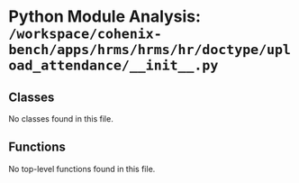 # Python Module Analysis: `/workspace/cohenix-bench/apps/hrms/hrms/hr/doctype/upload_attendance/__init__.py`

## Classes

No classes found in this file.


## Functions

No top-level functions found in this file.
